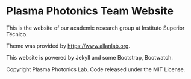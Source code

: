 # Plasma Photonics Team Website

This is the website of our academic research group at Instituto Superior Técnico.

Theme was provided by https://www.allanlab.org.

This website is powered by Jekyll and some Bootstrap, Bootwatch.

Copyright Plasma Photonics Lab. Code released under the MIT License.